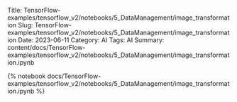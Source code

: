 Title: TensorFlow-examples/tensorflow_v2/notebooks/5_DataManagement/image_transformation
Slug: TensorFlow-examples/tensorflow_v2/notebooks/5_DataManagement/image_transformation
Date: 2023-06-11
Category: AI
Tags: AI
Summary: content/docs/TensorFlow-examples/tensorflow_v2/notebooks/5_DataManagement/image_transformation.ipynb

{% notebook docs/TensorFlow-examples/tensorflow_v2/notebooks/5_DataManagement/image_transformation.ipynb %}
